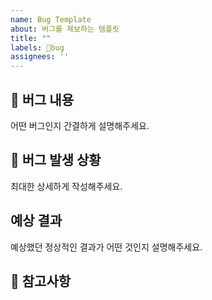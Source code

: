 ```yaml
---
name: Bug Template
about: 버그를 제보하는 템플릿
title: ""
labels: 🚨bug
assignees: ''
---
```


## 📄 버그 내용 
어떤 버그인지 간결하게 설명해주세요.

## 🚨 버그 발생 상황
최대한 상세하게 작성해주세요.

## 예상 결과
예상했던 정상적인 결과가 어떤 것인지 설명해주세요.

## 🫡 참고사항
